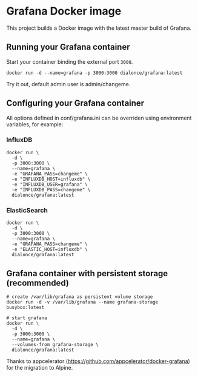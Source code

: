 # Grafana Docker image

This project builds a Docker image with the latest master build of Grafana.

## Running your Grafana container

Start your container binding the external port `3000`.

```
docker run -d --name=grafana -p 3000:3000 dialonce/grafana:latest
```

Try it out, default admin user is admin/changeme.

## Configuring your Grafana container

All options defined in conf/grafana.ini can be overriden using environment
variables, for example:

### InfluxDB

```
docker run \
  -d \
  -p 3000:3000 \
  --name=grafana \
  -e "GRAFANA_PASS=changeme" \
  -e "INFLUXDB_HOST=influxdb" \
  -e "INFLUXDB_USER=grafana" \
  -e "INFLUXDB_PASS=changeme" \
  dialonce/grafana:latest
```

### ElasticSearch

```
docker run \
  -d \
  -p 3000:3000 \
  --name=grafana \
  -e "GRAFANA_PASS=changeme" \
  -e "ELASTIC_HOST=influxdb" \
  dialonce/grafana:latest
```


## Grafana container with persistent storage (recommended)

```
# create /var/lib/grafana as persistent volume storage
docker run -d -v /var/lib/grafana --name grafana-storage busybox:latest

# start grafana
docker run \
  -d \
  -p 3000:3000 \
  --name=grafana \
  --volumes-from grafana-storage \
  dialonce/grafana:latest
```

Thanks to appcelerator (https://github.com/appcelerator/docker-grafana) for the migration to Alpine.
